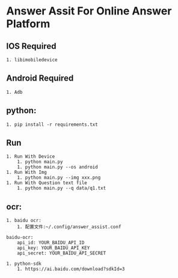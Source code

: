 # Answer Assit For Online Answer Platform

## IOS Required
    1. libimobiledevice

## Android Required
    1. Adb 


## python:
    1. pip install -r requirements.txt


## Run
    1. Run With Device
        1. python main.py 
        1. python main.py --os android
    1. Run With Img
        1. python main.py --img xxx.png
    1. Run With Question text file
        1. python main.py --q data/q1.txt

## ocr:
    1. baidu ocr:
        1. 配置文件:~/.config/answer_assist.conf
```
baidu-ocr:
    api_id: YOUR_BAIDU_API_ID
    api_key: YOUR_BAIDU_API_KEY
    api_secret: YOUR_BAIDU_API_SECRET
```
    1. python-sdk
        1. https://ai.baidu.com/download?sdkId=3

